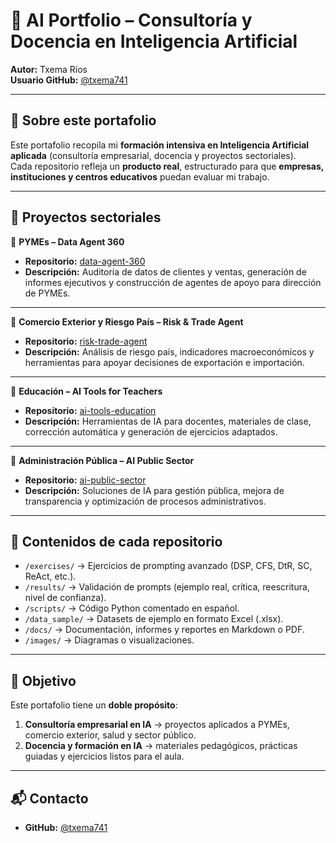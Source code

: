 # 🤖 AI Portfolio – Consultoría y Docencia en Inteligencia Artificial  

**Autor:** Txema Ríos  
**Usuario GitHub:** [@txema741](https://github.com/txema741)  

---

## 📌 Sobre este portafolio
Este portafolio recopila mi **formación intensiva en Inteligencia Artificial aplicada** (consultoría empresarial, docencia y proyectos sectoriales).  
Cada repositorio refleja un **producto real**, estructurado para que **empresas, instituciones y centros educativos** puedan evaluar mi trabajo.  

---

## 📂 Proyectos sectoriales

🔹 **PYMEs – Data Agent 360**  
- **Repositorio:** [data-agent-360](https://github.com/txema741/data-agent-360)  
- **Descripción:** Auditoría de datos de clientes y ventas, generación de informes ejecutivos y construcción de agentes de apoyo para dirección de PYMEs.  

---

🔹 **Comercio Exterior y Riesgo País – Risk & Trade Agent**  
- **Repositorio:** [risk-trade-agent](https://github.com/txema741/risk-trade-agent)  
- **Descripción:** Análisis de riesgo país, indicadores macroeconómicos y herramientas para apoyar decisiones de exportación e importación.  

---

🔹 **Educación – AI Tools for Teachers**  
- **Repositorio:** [ai-tools-education](https://github.com/txema741/ai-tools-education)  
- **Descripción:** Herramientas de IA para docentes, materiales de clase, corrección automática y generación de ejercicios adaptados.  

---

🔹 **Administración Pública – AI Public Sector**  
- **Repositorio:** [ai-public-sector](https://github.com/txema741/ai-public-sector)  
- **Descripción:** Soluciones de IA para gestión pública, mejora de transparencia y optimización de procesos administrativos.  

---

## 📑 Contenidos de cada repositorio
- `/exercises/` → Ejercicios de prompting avanzado (DSP, CFS, DtR, SC, ReAct, etc.).  
- `/results/` → Validación de prompts (ejemplo real, crítica, reescritura, nivel de confianza).  
- `/scripts/` → Código Python comentado en español.  
- `/data_sample/` → Datasets de ejemplo en formato Excel (.xlsx).  
- `/docs/` → Documentación, informes y reportes en Markdown o PDF.  
- `/images/` → Diagramas o visualizaciones.  

---

## 🚀 Objetivo
Este portafolio tiene un **doble propósito**:  

1. **Consultoría empresarial en IA** → proyectos aplicados a PYMEs, comercio exterior, salud y sector público.  
2. **Docencia y formación en IA** → materiales pedagógicos, prácticas guiadas y ejercicios listos para el aula.  

---

## 📬 Contacto
- **GitHub:** [@txema741](https://github.com/txema741)  


